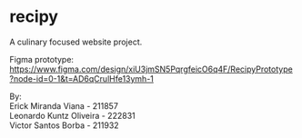 # recipy
A culinary focused website project.  
  
Figma prototype: https://www.figma.com/design/xiU3jmSN5PqrgfeicO6q4F/RecipyPrototype?node-id=0-1&t=AD6qCrulHfe13ymh-1

By:  
Erick Miranda Viana - 211857  
Leonardo Kuntz Oliveira - 222831  
Victor Santos Borba - 211932
